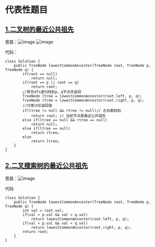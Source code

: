 # 代表性题目

## [1.二叉树的最近公共祖先](https://leetcode.cn/problems/lowest-common-ancestor-of-a-binary-tree/)
思路：![image](https://github.com/user-attachments/assets/673ddc41-6755-4dc7-b9ef-b505546b984a)
![image](https://github.com/user-attachments/assets/3f405ffc-df86-46cc-98b5-1c33a2f7199e)

代码：
```
class Solution {
    public TreeNode lowestCommonAncestor(TreeNode root, TreeNode p, TreeNode q) {
        if(root == null)
            return null;
        if(root == p || root == q)
            return root;
        //首先dfs递归找到p，q节点并返回
        TreeNode ltree = lowestCommonAncestor(root.left, p, q); 
        TreeNode rtree = lowestCommonAncestor(root.right, p, q);
        //分类讨论返回值
        if(ltree != null && rtree != null)// 左右都找到
            return root; // 当前节点是最近公共祖先
        else if(ltree == null && rtree == null)
            return null;
        else if(ltree == null)
            return rtree;
        else    
            return ltree;
    }
}
```

## [2.二叉搜索树的最近公共祖先](https://leetcode.cn/problems/lowest-common-ancestor-of-a-binary-search-tree/description/)
思路：![image](https://github.com/user-attachments/assets/cc4c7a44-a16b-4d6a-adc6-74276b75d567)

代码
```
class Solution {
    public TreeNode lowestCommonAncestor(TreeNode root, TreeNode p, TreeNode q) {
        int val = root.val;
        if(val > p.val && val > q.val)
            return lowestCommonAncestor(root.left, p, q);
        if(val < p.val && val < q.val)
            return lowestCommonAncestor(root.right, p, q);
        return root; 
    }
}
```
